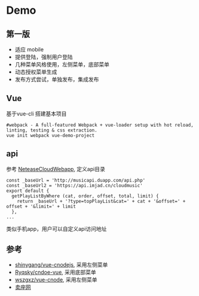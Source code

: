 Demo
====

第一版
----

- 适应 mobile
- 提供登陆，强制用户登陆
- 几种菜单风格使用，左侧菜单，底部菜单
- 动态授权菜单生成
- 发布方式尝试，单独发布，集成发布

## Vue

基于vue-cli 搭建基本项目

```
#webpack - A full-featured Webpack + vue-loader setup with hot reload, linting, testing & css extraction.
vue init webpack vue-demo-project
```

## api

参考 [NeteaseCloudWebapp](https://github.com/javaSwing/NeteaseCloudWebApp), 定义api目录

```
const _baseUrl = 'http://musicapi.duapp.com/api.php'
const _baseUrl2 = 'https://api.imjad.cn/cloudmusic'
export default {
  getPlayListByWhere (cat, order, offset, total, limit) {
    return _baseUrl + '?type=topPlayList&cat=' + cat + '&offset=' + offset + '&limit=' + limit
  },
...
```

类似手机app，用户可以自定义api访问地址

## 参考

- [shinygang/vue-cnodejs](https://github.com/shinygang/Vue-cnodejs), 采用左侧菜单
- [Ryqsky/cndoe-vue](https://github.com/Ryqsky/cnode_vue), 采用底部菜单
- [wszgxz/vue-cnode](https://github.com/wszgxa/vue-cnode), 采用左侧菜单
- [卖座网](https://cnodejs.org/topic/57fb47da487e1e4578afb388)

